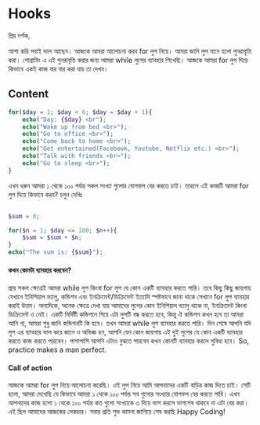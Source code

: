 # Hooks

প্রিয় দর্শক,

আশা করি সবাই ভাল আছেন। আজকে আমরা আলোচনা করব for লুপ নিয়ে। আমরা জানি লুপ মানে হলো পুনরাবৃত্তি করা। পোগ্রামিং এ এই পুনরাবৃত্তি করার জন্য আমরা while লুপের ব্যাবহার শিখেছি। আজকে আমরা for লুপ দিয়ে কিভাবে একই কাজ বার বার করা যায় তা দেখব।

## Content
```php
for($day = 1; $day < 6; $day = $day + 1){
    echo("Day: {$day} <br");
    echo("Wake up from bed <br>");
    echo("Go to office <br>");
    echo("Come back to home <br>");
    echo("Get entertained(Facebook, Youtube, Netflix etc.) <br>");
    echo("Talk with friends <br>");
    echo("Go to sleep <br>");
}
```

এখন ধরুন আমরা ১ থেকে ১০০ পর্যন্ত সকল সংখ্যা গুলোর যোগফল বের করতে চাই। তাহলে এই কাজটি আমরা for লুপ দিয়ে কিভাবে করব? চলুন দেখিঃ

```php

$sum = 0;

for($n = 1; $day <= 100; $n++){
    $sum = $sum + $n;
}
echo("The sum is: {$sum}");
```

#### কখন কোনটা ব্যাবহার করবেন?
প্রায় সকল ক্ষেত্রেই আমরা while লুপ কিংবা for লুপ যে কোন একটি ব্যাবহার করতে পারি। তবে কিছু কিছু জায়গায় যেখানে ইনিশিয়াল ভ্যালু, কন্ডিশন এবং ইনক্রিমেন্ট/ডিক্রিমেন্ট ইত্যাদি স্পষ্টভাবে জানা থাকে সেখানে for লুপ ব্যাবহার করাই উত্তম। অন্যদিকে, অনেক ক্ষেত্রে দেখা যায় আমাদের লুপের কোন ইনিশিয়াল ভ্যালু থাকে না, ইনক্রিমেন্ট কিংবা ডিক্রিমেন্ট ও নেই। একটি নির্দিষ্টী কন্ডিশনে গিয়ে এটা লুপটি বন্ধ করতে হবে, কিন্তু ঐ কন্ডিশন কখন হবে তা আমরা আনি না, আমরা শুধু জানি কন্ডিশনটি কি হবে। তখন আমরা while লুপ ব্যাবহার করতে পারি। দিন শেষে আপনি যদি লুপ এর ব্যাবহার ভাল করে জানে ও অভিজ্ঞ হন, আপনি যেন কোন জায়গায় এই দুই লুপের যে কোন একটি ব্যাবহার করতে কাজ করতে পারবেন। পাশাপাশি আপনি এটাও বুঝতে পারবেন কখন কোনটি ব্যাবহার করলে সুবিধা হবে। So, practice makes a man perfect.

#### Call of action
আজকে আমরা for লুপ নিয়ে আলোচনা করেছি। এই লুপ নিয়ে আমি আপনাদের একটি বাড়ির কাজ দিতে চাই। সেটি হলো, আমরা দেখেছি যে কিভাবে আমরা ১ থেকে ১০০ পর্যন্ত সব গুলোর সংখ্যার যোগফল বের করতে পারি। এখন আপনাদের কাজ হলো ১ থেকে ১০০ পর্যন্ত কত গুলো সংখ্যাকে ৩ দিয়ে ভাগ করলে ভাগশেষ থাকবে না এটা বের করা। এই ছিল আমাদের আজকের লেকচার। সবার প্রতি শুভ কামনা জানিয়ে শেষ করছি Happy Coding!
